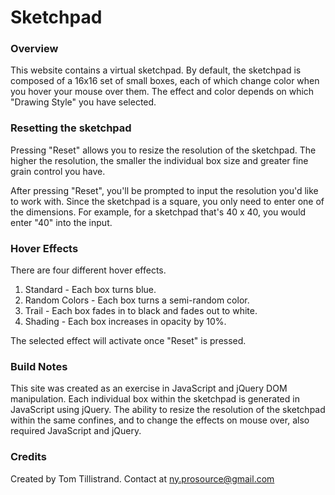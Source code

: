 Sketchpad
========

### Overview

This website contains a virtual sketchpad. By default, the sketchpad is composed of a 16x16 set of small boxes, each of which change color when you hover your mouse over them. The effect and color depends on which "Drawing Style" you have selected.

### Resetting the sketchpad

Pressing "Reset" allows you to resize the resolution of the sketchpad. The higher the resolution, the smaller the individual box size and greater fine grain control you have.

After pressing "Reset", you'll be prompted to input the resolution you'd like to work with. Since the sketchpad is a square, you only need to enter one of the dimensions. For example, for a sketchpad that's 40 x 40, you would enter "40" into the input.

### Hover Effects

There are four different hover effects.

1. Standard - Each box turns blue.
2. Random Colors - Each box turns a semi-random color.
3. Trail - Each box fades in to black and fades out to white.
4. Shading - Each box increases in opacity by 10%.

The selected effect will activate once "Reset" is pressed.

### Build Notes

This site was created as an exercise in JavaScript and jQuery DOM manipulation. Each individual box within the sketchpad is generated in JavaScript using jQuery. The ability to resize the resolution of the sketchpad within the same confines, and to change the effects on mouse over, also required JavaScript and jQuery.

### Credits

Created by Tom Tillistrand. Contact at ny.prosource@gmail.com
